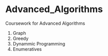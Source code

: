 # Advanced_Algorithms
Coursework for Advanced Algorithms
1. Graph
2. Greedy
3. Dynammic Programming
4. Enumeratives
